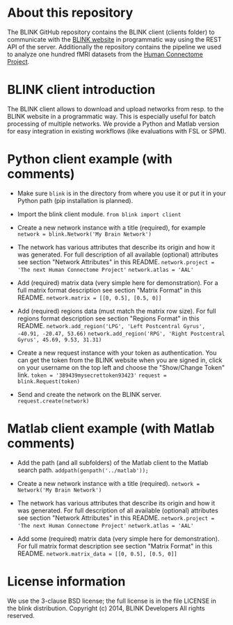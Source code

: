 About this repository
=====================

The BLINK GitHub repository contains the BLINK client (clients folder) to
communicate with the [BLINK website](http://neuromia.org/blink/) in
programmatic way using the REST API of the server.
Additionally the repository contains the pipeline we used to analyze one
hundred fMRI datasets from the [Human Connectome Project](http://www.humanconnectome.org/).

BLINK client introduction
=========================

The BLINK client allows to download and upload networks from resp. to the BLINK website in a programmatic way.
This is especially useful for batch processing of multiple networks.
We provide a Python and Matlab version for easy integration in existing workflows (like evaluations with FSL or SPM).


Python client example (with comments)
=====================================

+ Make sure `blink` is in the directory from where you use it or put it in your Python path
(pip installation is planned).

+ Import the blink client module.
`from blink import client`

+ Create a new network instance with a title (required), for example
`network = blink.Network('My Brain Network')`

+ The network has various attributes that describe its origin
 and how it was generated.
 For full description of all available (optional) attributes see
 section "Network Attributes" in this README.
`network.project = 'The next Human Connectome Project'`
`network.atlas = 'AAL'`

+ Add (required) matrix data (very simple here for demonstration).
For a full matrix format description see section "Matrix Format" in this README.
`network.matrix = [[0, 0.5], [0.5, 0]]`

+ Add (required) regions data (must match the matrix row size).
For full regions format description see section "Regions Format" in this README.
`network.add_region('LPG', 'Left Postcentral Gyrus', -40.91, -20.47, 53.66)`
`network.add_region('RPG', 'Right Postcentral Gyrus', 45.69, 9.53, 31.31)`

+ Create a new request instance with your token as authentication.
 You can get the token from the BLINK website when you are signed in, click on
 your username on the top left and choose the "Show/Change Token" link.
`token = '389439mysecrettoken93423'`
`request = blink.Request(token)`

+ Send and create the network on the BLINK server.
`request.create(network)`


Matlab client example (with Matlab comments)
============================================

+ Add the path (and all subfolders) of the Matlab client to the Matlab search path.
`addpath(genpath('../matlab'));`

+ Create a new network instance with a title (required).
`network = Network('My Brain Network')`

+ The network has various attributes that describe its origin
and how it was generated.
For full description of all available (optional) attributes see
section "Network Attributes" in this README.
`network.project = 'The next Human Connectome Project'`
`network.atlas = 'AAL'`

+ Add some (required) matrix data (very simple here for demonstration).
For full matrix format description see section "Matrix Format" in this README.
`network.matrix_data = [[0, 0.5], [0.5, 0]]`

License information
===================
We use the 3-clause BSD license; the full license is in the file LICENSE in the blink distribution.
Copyright (c) 2014, BLINK Developers All rights reserved.
